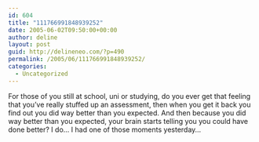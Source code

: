 ```yaml
---
id: 604
title: "111766991848939252"
date: 2005-06-02T09:50:00+00:00
author: deline
layout: post
guid: http://delineneo.com/?p=490
permalink: /2005/06/111766991848939252/
categories:
  - Uncategorized
---
```

For those of you still at school, uni or studying, do you ever get that feeling that you&#8217;ve really stuffed up an assessment, then when you get it back you find out you did way better than you expected. And then because you did way better than you expected, your brain starts telling you you could have done better? I do&#8230; I had one of those moments yesterday&#8230;